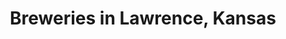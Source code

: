 ---
active: true
description: Breweries restaurants offering curbside, takeout, and delivery food in
  Lawrence, Kansas
name: Breweries
sitemap: true
slug: breweries
title: Breweries in Lawrence, Kansas
---